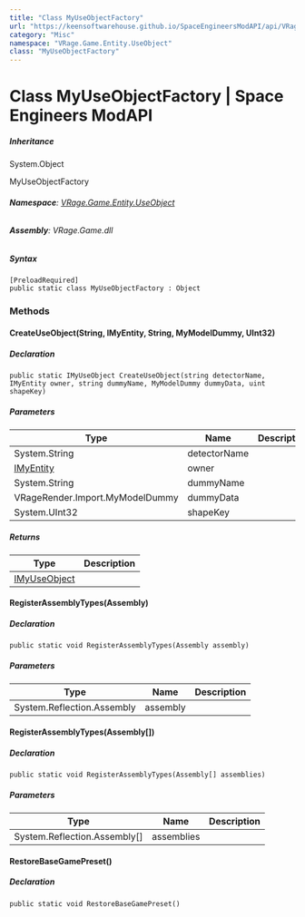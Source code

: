 ```yaml
---
title: "Class MyUseObjectFactory"
url: "https://keensoftwarehouse.github.io/SpaceEngineersModAPI/api/VRage.Game.Entity.UseObject.MyUseObjectFactory.html"
category: "Misc"
namespace: "VRage.Game.Entity.UseObject"
class: "MyUseObjectFactory"
---
```


# Class MyUseObjectFactory | Space Engineers ModAPI

##### Inheritance

System.Object

MyUseObjectFactory

###### **Namespace**: [VRage.Game.Entity.UseObject](https://keensoftwarehouse.github.io/SpaceEngineersModAPI/api/VRage.Game.Entity.UseObject.html)

###### **Assembly**: VRage.Game.dll

##### Syntax

```
[PreloadRequired]
public static class MyUseObjectFactory : Object
```

### Methods

#### CreateUseObject(String, IMyEntity, String, MyModelDummy, UInt32)

##### Declaration

```
public static IMyUseObject CreateUseObject(string detectorName, IMyEntity owner, string dummyName, MyModelDummy dummyData, uint shapeKey)
```

##### Parameters

| Type | Name | Description |
| --- | --- | --- |
| System.String | detectorName |     |
| [IMyEntity](https://keensoftwarehouse.github.io/SpaceEngineersModAPI/api/VRage.ModAPI.IMyEntity.html) | owner |     |
| System.String | dummyName |     |
| VRageRender.Import.MyModelDummy | dummyData |     |
| System.UInt32 | shapeKey |     |

##### Returns

| Type | Description |
| --- | --- |
| [IMyUseObject](https://keensoftwarehouse.github.io/SpaceEngineersModAPI/api/VRage.Game.Entity.UseObject.IMyUseObject.html) |     |

#### RegisterAssemblyTypes(Assembly)

##### Declaration

```
public static void RegisterAssemblyTypes(Assembly assembly)
```

##### Parameters

| Type | Name | Description |
| --- | --- | --- |
| System.Reflection.Assembly | assembly |     |

#### RegisterAssemblyTypes(Assembly\[\])

##### Declaration

```
public static void RegisterAssemblyTypes(Assembly[] assemblies)
```

##### Parameters

| Type | Name | Description |
| --- | --- | --- |
| System.Reflection.Assembly\[\] | assemblies |     |

#### RestoreBaseGamePreset()

##### Declaration

```
public static void RestoreBaseGamePreset()
```